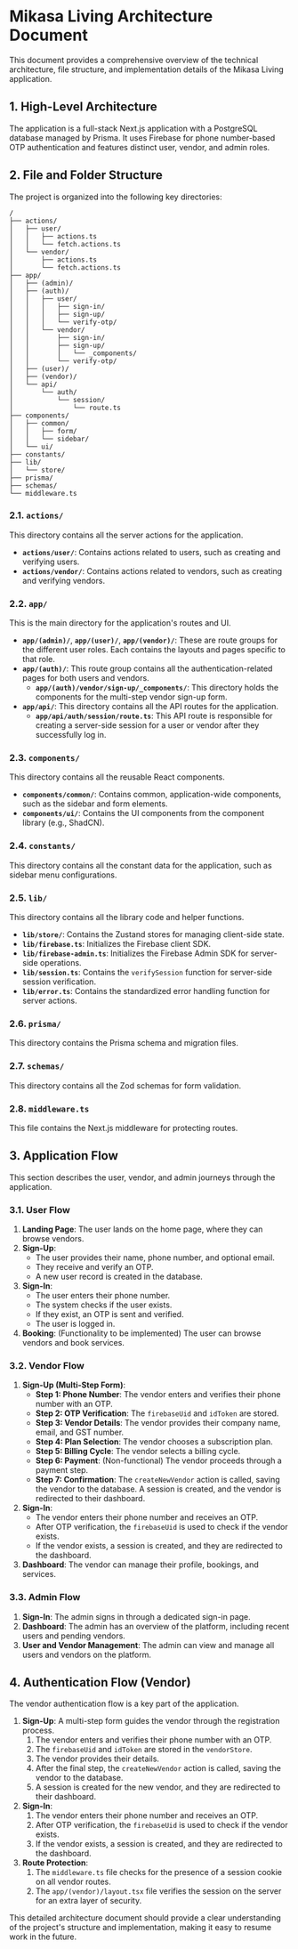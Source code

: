 # Mikasa Living Architecture Document

This document provides a comprehensive overview of the technical architecture, file structure, and implementation details of the Mikasa Living application.

## 1. High-Level Architecture

The application is a full-stack Next.js application with a PostgreSQL database managed by Prisma. It uses Firebase for phone number-based OTP authentication and features distinct user, vendor, and admin roles.

## 2. File and Folder Structure

The project is organized into the following key directories:

```
/
├── actions/
│   ├── user/
│   │   ├── actions.ts
│   │   └── fetch.actions.ts
│   └── vendor/
│       ├── actions.ts
│       └── fetch.actions.ts
├── app/
│   ├── (admin)/
│   ├── (auth)/
│   │   ├── user/
│   │   │   ├── sign-in/
│   │   │   ├── sign-up/
│   │   │   └── verify-otp/
│   │   └── vendor/
│   │       ├── sign-in/
│   │       ├── sign-up/
│   │       │   └── _components/
│   │       └── verify-otp/
│   ├── (user)/
│   ├── (vendor)/
│   └── api/
│       └── auth/
│           └── session/
│               └── route.ts
├── components/
│   ├── common/
│   │   ├── form/
│   │   └── sidebar/
│   └── ui/
├── constants/
├── lib/
│   └── store/
├── prisma/
├── schemas/
└── middleware.ts
```

### 2.1. `actions/`

This directory contains all the server actions for the application.

- **`actions/user/`**: Contains actions related to users, such as creating and verifying users.
- **`actions/vendor/`**: Contains actions related to vendors, such as creating and verifying vendors.

### 2.2. `app/`

This is the main directory for the application's routes and UI.

- **`app/(admin)/`**, **`app/(user)/`**, **`app/(vendor)/`**: These are route groups for the different user roles. Each contains the layouts and pages specific to that role.
- **`app/(auth)/`**: This route group contains all the authentication-related pages for both users and vendors.
  - **`app/(auth)/vendor/sign-up/_components/`**: This directory holds the components for the multi-step vendor sign-up form.
- **`app/api/`**: This directory contains all the API routes for the application.
  - **`app/api/auth/session/route.ts`**: This API route is responsible for creating a server-side session for a user or vendor after they successfully log in.

### 2.3. `components/`

This directory contains all the reusable React components.

- **`components/common/`**: Contains common, application-wide components, such as the sidebar and form elements.
- **`components/ui/`**: Contains the UI components from the component library (e.g., ShadCN).

### 2.4. `constants/`

This directory contains all the constant data for the application, such as sidebar menu configurations.

### 2.5. `lib/`

This directory contains all the library code and helper functions.

- **`lib/store/`**: Contains the Zustand stores for managing client-side state.
- **`lib/firebase.ts`**: Initializes the Firebase client SDK.
- **`lib/firebase-admin.ts`**: Initializes the Firebase Admin SDK for server-side operations.
- **`lib/session.ts`**: Contains the `verifySession` function for server-side session verification.
- **`lib/error.ts`**: Contains the standardized error handling function for server actions.

### 2.6. `prisma/`

This directory contains the Prisma schema and migration files.

### 2.7. `schemas/`

This directory contains all the Zod schemas for form validation.

### 2.8. `middleware.ts`

This file contains the Next.js middleware for protecting routes.

## 3. Application Flow

This section describes the user, vendor, and admin journeys through the application.

### 3.1. User Flow

1.  **Landing Page**: The user lands on the home page, where they can browse vendors.
2.  **Sign-Up**:
    - The user provides their name, phone number, and optional email.
    - They receive and verify an OTP.
    - A new user record is created in the database.
3.  **Sign-In**:
    - The user enters their phone number.
    - The system checks if the user exists.
    - If they exist, an OTP is sent and verified.
    - The user is logged in.
4.  **Booking**: (Functionality to be implemented) The user can browse vendors and book services.

### 3.2. Vendor Flow

1.  **Sign-Up (Multi-Step Form)**:
    - **Step 1: Phone Number**: The vendor enters and verifies their phone number with an OTP.
    - **Step 2: OTP Verification**: The `firebaseUid` and `idToken` are stored.
    - **Step 3: Vendor Details**: The vendor provides their company name, email, and GST number.
    - **Step 4: Plan Selection**: The vendor chooses a subscription plan.
    - **Step 5: Billing Cycle**: The vendor selects a billing cycle.
    - **Step 6: Payment**: (Non-functional) The vendor proceeds through a payment step.
    - **Step 7: Confirmation**: The `createNewVendor` action is called, saving the vendor to the database. A session is created, and the vendor is redirected to their dashboard.
2.  **Sign-In**:
    - The vendor enters their phone number and receives an OTP.
    - After OTP verification, the `firebaseUid` is used to check if the vendor exists.
    - If the vendor exists, a session is created, and they are redirected to the dashboard.
3.  **Dashboard**: The vendor can manage their profile, bookings, and services.

### 3.3. Admin Flow

1.  **Sign-In**: The admin signs in through a dedicated sign-in page.
2.  **Dashboard**: The admin has an overview of the platform, including recent users and pending vendors.
3.  **User and Vendor Management**: The admin can view and manage all users and vendors on the platform.

## 4. Authentication Flow (Vendor)

The vendor authentication flow is a key part of the application.

1.  **Sign-Up**: A multi-step form guides the vendor through the registration process.
    1.  The vendor enters and verifies their phone number with an OTP.
    2.  The `firebaseUid` and `idToken` are stored in the `vendorStore`.
    3.  The vendor provides their details.
    4.  After the final step, the `createNewVendor` action is called, saving the vendor to the database.
    5.  A session is created for the new vendor, and they are redirected to their dashboard.
2.  **Sign-In**:
    1.  The vendor enters their phone number and receives an OTP.
    2.  After OTP verification, the `firebaseUid` is used to check if the vendor exists.
    3.  If the vendor exists, a session is created, and they are redirected to the dashboard.
3.  **Route Protection**:
    1.  The `middleware.ts` file checks for the presence of a session cookie on all vendor routes.
    2.  The `app/(vendor)/layout.tsx` file verifies the session on the server for an extra layer of security.

This detailed architecture document should provide a clear understanding of the project's structure and implementation, making it easy to resume work in the future.
